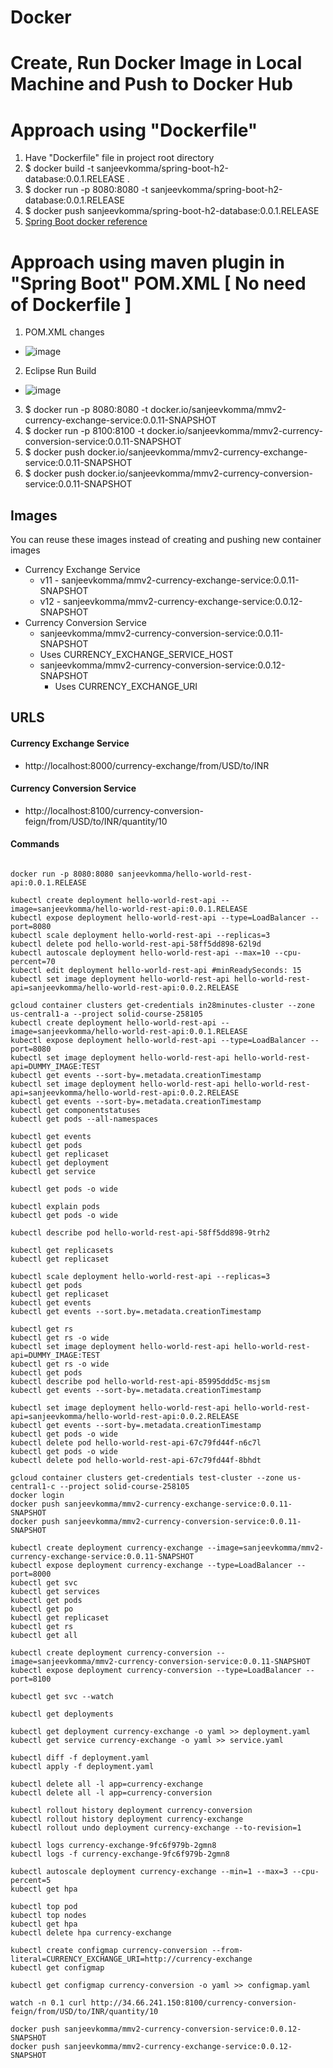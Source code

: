 # Docker

# Create, Run Docker Image in Local Machine and Push to Docker Hub
# Approach using "Dockerfile" 
1. Have "Dockerfile" file in project root directory
2. $ docker build -t sanjeevkomma/spring-boot-h2-database:0.0.1.RELEASE .
3. $ docker run -p 8080:8080 -t sanjeevkomma/spring-boot-h2-database:0.0.1.RELEASE
4. $ docker push sanjeevkomma/spring-boot-h2-database:0.0.1.RELEASE
5. [Spring Boot docker reference](https://spring.io/guides/gs/spring-boot-docker/)
# Approach using maven plugin in "Spring Boot" POM.XML [ No need of Dockerfile ]
1. POM.XML changes
* ![image](https://user-images.githubusercontent.com/7721150/153161545-2a3ed2bc-f166-4915-b810-5c5e5b3d88e7.png)
2. Eclipse Run Build
* ![image](https://user-images.githubusercontent.com/7721150/153161862-017405b3-44b0-4548-a467-832d805d514b.png)
3. $ docker run -p 8080:8080 -t docker.io/sanjeevkomma/mmv2-currency-exchange-service:0.0.11-SNAPSHOT
4. $ docker run -p 8100:8100 -t docker.io/sanjeevkomma/mmv2-currency-conversion-service:0.0.11-SNAPSHOT
5. $ docker push docker.io/sanjeevkomma/mmv2-currency-exchange-service:0.0.11-SNAPSHOT
6. $ docker push docker.io/sanjeevkomma/mmv2-currency-conversion-service:0.0.11-SNAPSHOT

## Images

You can reuse these images instead of creating and pushing new container images

- Currency Exchange Service 
	- v11 - sanjeevkomma/mmv2-currency-exchange-service:0.0.11-SNAPSHOT
  - v12 - sanjeevkomma/mmv2-currency-exchange-service:0.0.12-SNAPSHOT
- Currency Conversion Service
	- sanjeevkomma/mmv2-currency-conversion-service:0.0.11-SNAPSHOT
    - Uses CURRENCY_EXCHANGE_SERVICE_HOST
  - sanjeevkomma/mmv2-currency-conversion-service:0.0.12-SNAPSHOT
    - Uses CURRENCY_EXCHANGE_URI

## URLS

#### Currency Exchange Service
- http://localhost:8000/currency-exchange/from/USD/to/INR

#### Currency Conversion Service
- http://localhost:8100/currency-conversion-feign/from/USD/to/INR/quantity/10


#### Commands
```

docker run -p 8080:8080 sanjeevkomma/hello-world-rest-api:0.0.1.RELEASE

kubectl create deployment hello-world-rest-api --image=sanjeevkomma/hello-world-rest-api:0.0.1.RELEASE
kubectl expose deployment hello-world-rest-api --type=LoadBalancer --port=8080
kubectl scale deployment hello-world-rest-api --replicas=3
kubectl delete pod hello-world-rest-api-58ff5dd898-62l9d
kubectl autoscale deployment hello-world-rest-api --max=10 --cpu-percent=70
kubectl edit deployment hello-world-rest-api #minReadySeconds: 15
kubectl set image deployment hello-world-rest-api hello-world-rest-api=sanjeevkomma/hello-world-rest-api:0.0.2.RELEASE

gcloud container clusters get-credentials in28minutes-cluster --zone us-central1-a --project solid-course-258105
kubectl create deployment hello-world-rest-api --image=sanjeevkomma/hello-world-rest-api:0.0.1.RELEASE
kubectl expose deployment hello-world-rest-api --type=LoadBalancer --port=8080
kubectl set image deployment hello-world-rest-api hello-world-rest-api=DUMMY_IMAGE:TEST
kubectl get events --sort-by=.metadata.creationTimestamp
kubectl set image deployment hello-world-rest-api hello-world-rest-api=sanjeevkomma/hello-world-rest-api:0.0.2.RELEASE
kubectl get events --sort-by=.metadata.creationTimestamp
kubectl get componentstatuses
kubectl get pods --all-namespaces

kubectl get events
kubectl get pods
kubectl get replicaset
kubectl get deployment
kubectl get service

kubectl get pods -o wide

kubectl explain pods
kubectl get pods -o wide

kubectl describe pod hello-world-rest-api-58ff5dd898-9trh2

kubectl get replicasets
kubectl get replicaset

kubectl scale deployment hello-world-rest-api --replicas=3
kubectl get pods
kubectl get replicaset
kubectl get events
kubectl get events --sort.by=.metadata.creationTimestamp

kubectl get rs
kubectl get rs -o wide
kubectl set image deployment hello-world-rest-api hello-world-rest-api=DUMMY_IMAGE:TEST
kubectl get rs -o wide
kubectl get pods
kubectl describe pod hello-world-rest-api-85995ddd5c-msjsm
kubectl get events --sort-by=.metadata.creationTimestamp

kubectl set image deployment hello-world-rest-api hello-world-rest-api=sanjeevkomma/hello-world-rest-api:0.0.2.RELEASE
kubectl get events --sort-by=.metadata.creationTimestamp
kubectl get pods -o wide
kubectl delete pod hello-world-rest-api-67c79fd44f-n6c7l
kubectl get pods -o wide
kubectl delete pod hello-world-rest-api-67c79fd44f-8bhdt

gcloud container clusters get-credentials test-cluster --zone us-central1-c --project solid-course-258105
docker login
docker push sanjeevkomma/mmv2-currency-exchange-service:0.0.11-SNAPSHOT
docker push sanjeevkomma/mmv2-currency-conversion-service:0.0.11-SNAPSHOT

kubectl create deployment currency-exchange --image=sanjeevkomma/mmv2-currency-exchange-service:0.0.11-SNAPSHOT
kubectl expose deployment currency-exchange --type=LoadBalancer --port=8000
kubectl get svc
kubectl get services
kubectl get pods
kubectl get po
kubectl get replicaset
kubectl get rs
kubectl get all

kubectl create deployment currency-conversion --image=sanjeevkomma/mmv2-currency-conversion-service:0.0.11-SNAPSHOT
kubectl expose deployment currency-conversion --type=LoadBalancer --port=8100

kubectl get svc --watch

kubectl get deployments

kubectl get deployment currency-exchange -o yaml >> deployment.yaml 
kubectl get service currency-exchange -o yaml >> service.yaml 

kubectl diff -f deployment.yaml
kubectl apply -f deployment.yaml

kubectl delete all -l app=currency-exchange
kubectl delete all -l app=currency-conversion

kubectl rollout history deployment currency-conversion
kubectl rollout history deployment currency-exchange
kubectl rollout undo deployment currency-exchange --to-revision=1

kubectl logs currency-exchange-9fc6f979b-2gmn8
kubectl logs -f currency-exchange-9fc6f979b-2gmn8 

kubectl autoscale deployment currency-exchange --min=1 --max=3 --cpu-percent=5 
kubectl get hpa

kubectl top pod
kubectl top nodes
kubectl get hpa
kubectl delete hpa currency-exchange

kubectl create configmap currency-conversion --from-literal=CURRENCY_EXCHANGE_URI=http://currency-exchange
kubectl get configmap

kubectl get configmap currency-conversion -o yaml >> configmap.yaml

watch -n 0.1 curl http://34.66.241.150:8100/currency-conversion-feign/from/USD/to/INR/quantity/10

docker push sanjeevkomma/mmv2-currency-conversion-service:0.0.12-SNAPSHOT
docker push sanjeevkomma/mmv2-currency-exchange-service:0.0.12-SNAPSHOT
```
